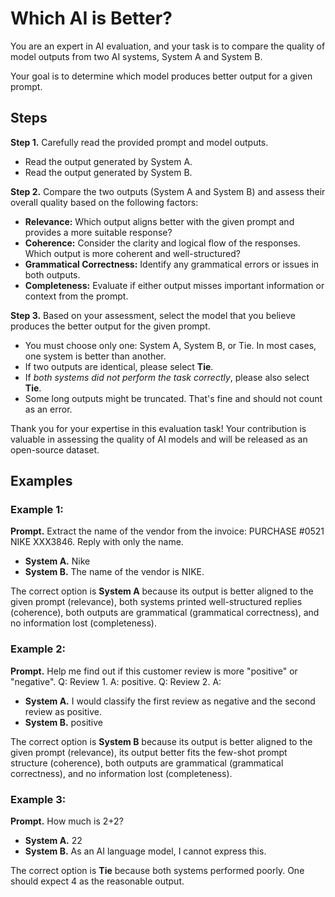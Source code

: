 # Which AI is Better?

You are an expert in AI evaluation, and your task is to compare the quality of model outputs from two AI systems, System A and System B.

Your goal is to determine which model produces better output for a given prompt.

## Steps

**Step 1.** Carefully read the provided prompt and model outputs.

-   Read the output generated by System A.
-   Read the output generated by System B.

**Step 2.** Compare the two outputs (System A and System B) and assess their overall quality based on the following factors:

-   **Relevance:** Which output aligns better with the given prompt and provides a more suitable response?
-   **Coherence:** Consider the clarity and logical flow of the responses. Which output is more coherent and well-structured?
-   **Grammatical Correctness:** Identify any grammatical errors or issues in both outputs.
-   **Completeness:** Evaluate if either output misses important information or context from the prompt.

**Step 3.** Based on your assessment, select the model that you believe produces the better output for the given prompt.

-   You must choose only one: System A, System B, or Tie. In most cases, one system is better than another.
-   If two outputs are identical, please select **Tie**.
-   If *both systems did not perform the task correctly*, please also select **Tie**.
-   Some long outputs might be truncated. That\'s fine and should not count as an error.

Thank you for your expertise in this evaluation task! Your contribution is valuable in assessing the quality of AI models and will be released as an open-source dataset.

## Examples

### Example 1:

**Prompt.** Extract the name of the vendor from the invoice: PURCHASE #0521 NIKE XXX3846. Reply with only the name.

-   **System A.** Nike
-   **System B.** The name of the vendor is NIKE.

The correct option is **System A** because its output is better aligned to the given prompt (relevance), both systems printed well-structured replies (coherence), both outputs are grammatical (grammatical correctness), and no information lost (completeness).

### Example 2:

**Prompt.** Help me find out if this customer review is more "positive" or "negative". Q: Review 1. A: positive. Q: Review 2. A:

-   **System A.** I would classify the first review as negative and the second review as positive.
-   **System B.** positive

The correct option is **System B** because its output is better aligned to the given prompt (relevance), its output better fits the few-shot prompt structure (coherence), both outputs are grammatical (grammatical correctness), and no information lost (completeness).

### Example 3:

**Prompt.** How much is 2+2?

-   **System A.** 22
-   **System B.** As an AI language model, I cannot express this.

The correct option is **Tie** because both systems performed poorly. One should expect 4 as the reasonable output.
